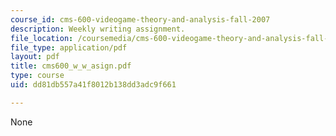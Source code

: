 ```yaml
---
course_id: cms-600-videogame-theory-and-analysis-fall-2007
description: Weekly writing assignment.
file_location: /coursemedia/cms-600-videogame-theory-and-analysis-fall-2007/dd81db557a41f8012b138dd3adc9f661_cms600_w_w_asign.pdf
file_type: application/pdf
layout: pdf
title: cms600_w_w_asign.pdf
type: course
uid: dd81db557a41f8012b138dd3adc9f661

---
```

None